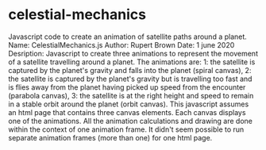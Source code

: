 # celestial-mechanics
Javascript code to create an animation of satellite paths around a planet.
Name: CelestialMechanics.js
Author: Rupert Brown
Date: 1 june 2020
Desription: Javascript to create three animations to represent the movement of a satellite
travelling around a planet. The animations are:
1: the satellite is captured by the planet's gravity and falls into the planet (spiral canvas),
2: the satellite is captured by the planet's gravity but is travelling too fast and is flies
   away from the planet having picked up speed from the encounter (parabola canvas),
3: the satellite is at the right height and speed to remain in a stable orbit around the planet
   (orbit canvas).
This javascript assumes an html page that contains three canvas elements. Each canvas displays
one of the animations. All the animation calculations and drawing are done within the context
of one animation frame. It didn't seem possible to run separate animation frames (more than one)
for one html page.
